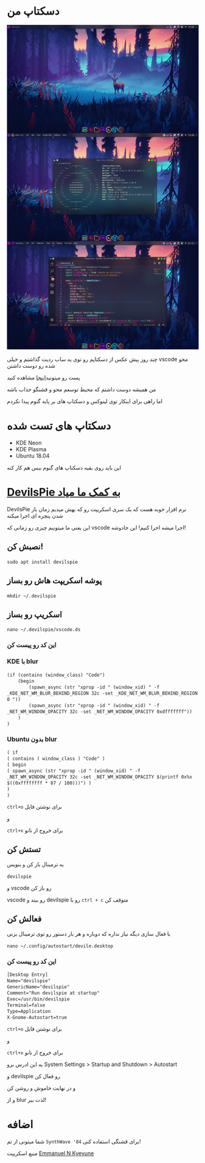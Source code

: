 # دسکتاپ من

![دسکتاپ من](../cover.jpg)

چند روز پیش عکس از دسکتاپم رو توی یه ساب ردیت گذاشتم و خیلی vscode محو شده رو دوست داشتن

پست رو میتونید<a href="https://www.reddit.com/r/unixporn/comments/c0hlt8/kwinkde_neon_my_blurry_setup/">اینجا</a> مشاهده کنید

من همیشه دوست داشتم که محیط توسعم محو و قشنگو جذاب باشه

اما راهی برای اینکار توی لینوکس و دسکتاپ های بر پایه گنوم  پیدا نکردم

# دسکتاپ های تست شده

* KDE Neon
* KDE Plasma
* Ubuntu 18.04

این باید روی بقیه دسکتاپ های گنوم بیس هم کار کنه

# <a href="https://wiki.gnome.org/action/show/Projects/DevilsPie?action=show&redirect=DevilsPie">DevilsPie به کمک ما میاد</a>

DevilsPie نرم افزار خوبه هست که یک سری اسکریپت رو که بهش میدیم زمان باز شدن پنجره ای اجرا میکنه

این یعنی ما میتونیم چیزی رو زمانی که vscode اجرا میشه اجرا کنیم! این جادوشه!

## نصبش کن!

`sudo apt install devilspie`

## پوشه اسکریپت هاش رو بساز

`mkdir ~/.devilspie`

## اسکریپ رو بساز

`nano ~/.devilspie/vscode.ds`

### این کد رو پیست کن

### KDE با blur

```
(if (contains (window_class) "Code")
    (begin
        (spawn_async (str "xprop -id " (window_xid) " -f _KDE_NET_WM_BLUR_BEHIND_REGION 32c -set _KDE_NET_WM_BLUR_BEHIND_REGION 0 "))
        (spawn_async (str "xprop -id " (window_xid) " -f _NET_WM_WINDOW_OPACITY 32c -set _NET_WM_WINDOW_OPACITY 0xdfffffff"))
    )
)
```

### Ubuntu بدون blur
```
( if
( contains ( window_class ) "Code" )
( begin
( spawn_async (str "xprop -id " (window_xid) " -f _NET_WM_WINDOW_OPACITY 32c -set _NET_WM_WINDOW_OPACITY $(printf 0x%x $((0xffffffff * 87 / 100)))") )
)
)
```

`ctrl+o` برای نوشتن فایل

و

`ctrl+x` برای خروج از نانو

## تستش کن

یه ترمینال باز کن و بنویس

`devilspie`

و vscode رو باز کن

vscode رو ببند و devilspie رو با `ctrl + c` متوقف کن

## فعالش کن

با فعال سازی دیگه نیاز نداره که دوباره و هر بار دستور رو توی ترمینال بزنی

`nano ~/.config/autostart/devile.desktop`

### این کد رو پیست کن

```
[Desktop Entry]
Name="devilspie"
GenericName="devilspie"
Comment="Run devilspie at startup"
Exec=/usr/bin/devilspie
Terminal=false
Type=Application
X-Gnome-Autostart=true
```

`ctrl+o` برای نوشتن فایل

و

`ctrl+x` برای خروج از نانو

به این ادرس برو System Settings > Startup and Shutdown > Autostart

و devilspie  رو فعال کن

و در نهایت خاموش و روشن کن

و از blur لذت ببر!

# اضافه

شما میتونی از تم `SynthWave '84` برای قشنگی استفاده کنی!

منبع اسکریپت <a href="https://dev.to/emmanuelnk/how-to-be-cool-and-make-vscode-transparent-56ib">
Emmanuel N Kyeyune</a>